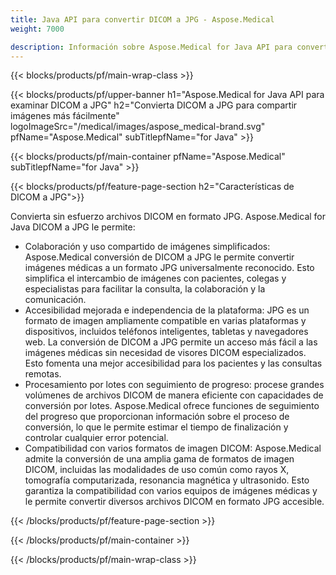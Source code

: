 ```yaml
---
title: Java API para convertir DICOM a JPG - Aspose.Medical
weight: 7000

description: Información sobre Aspose.Medical for Java API para convertir DICOM a JPG
---
```


{{< blocks/products/pf/main-wrap-class >}}

{{< blocks/products/pf/upper-banner h1="Aspose.Medical for Java API para examinar DICOM a JPG" h2="Convierta DICOM a JPG para compartir imágenes más fácilmente" logoImageSrc="/medical/images/aspose_medical-brand.svg" pfName="Aspose.Medical" subTitlepfName="for Java" >}}

{{< blocks/products/pf/main-container pfName="Aspose.Medical" subTitlepfName="for Java" >}}

{{< blocks/products/pf/feature-page-section h2="Características de DICOM a JPG">}}

<p>Convierta sin esfuerzo archivos DICOM en formato JPG. Aspose.Medical for Java DICOM a JPG le permite:</p>

<ul>
<li>Colaboración y uso compartido de imágenes simplificados: Aspose.Medical conversión de DICOM a JPG le permite convertir imágenes médicas a un formato JPG universalmente reconocido. Esto simplifica el intercambio de imágenes con pacientes, colegas y especialistas para facilitar la consulta, la colaboración y la comunicación.</li>
<li>Accesibilidad mejorada e independencia de la plataforma: JPG es un formato de imagen ampliamente compatible en varias plataformas y dispositivos, incluidos teléfonos inteligentes, tabletas y navegadores web. La conversión de DICOM a JPG permite un acceso más fácil a las imágenes médicas sin necesidad de visores DICOM especializados. Esto fomenta una mejor accesibilidad para los pacientes y las consultas remotas.</li>
<li>Procesamiento por lotes con seguimiento de progreso: procese grandes volúmenes de archivos DICOM de manera eficiente con capacidades de conversión por lotes. Aspose.Medical ofrece funciones de seguimiento del progreso que proporcionan información sobre el proceso de conversión, lo que le permite estimar el tiempo de finalización y controlar cualquier error potencial.</li>
<li>Compatibilidad con varios formatos de imagen DICOM: Aspose.Medical admite la conversión de una amplia gama de formatos de imagen DICOM, incluidas las modalidades de uso común como rayos X, tomografía computarizada, resonancia magnética y ultrasonido. Esto garantiza la compatibilidad con varios equipos de imágenes médicas y le permite convertir diversos archivos DICOM en formato JPG accesible.</li>
</ul>

{{< /blocks/products/pf/feature-page-section >}}

{{< /blocks/products/pf/main-container >}}

{{< /blocks/products/pf/main-wrap-class >}}
